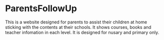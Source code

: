 # ParentsFollowUp
This is a website designed for parents to assist their children at home sticking with the contents at their schools. It shows courses, books  and teacher infomation in each level. It is designed for nusary and primary only. 
